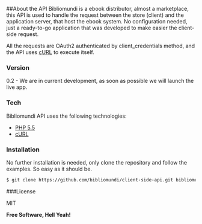 ##About the API
Bibliomundi is a ebook distributor, almost a marketplace, this API is used to handle the request between the store (client) and the application server, that host the ebook system. No configuration needed, just a ready-to-go application that was developed to make easier the client-side request.

All the requests are OAuth2 authenticated by client\_credentials method, and the API uses [cURL] to execute itself.

### Version
0.2 - We are in current development, as soon as possible we will launch the live app.

### Tech

Bibliomundi API uses the following technologies:

* [PHP 5.5]
* [cURL]

### Installation

No further installation is needed, only clone the repository and follow the examples. So easy as it should be.

```sh
$ git clone https://github.com/bibliomundi/client-side-api.git bibliomundi-api
```


###License

MIT


**Free Software, Hell Yeah!**

[php 5.5]:http://php.net/
[curl]:http://php.net/manual/en/book.curl.php


